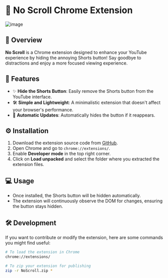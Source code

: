 # 🌟 No Scroll Chrome Extension

![image](https://github.com/user-attachments/assets/42de464e-dbf0-4d73-a0ab-5d3bd51882e4)


## 🚀 Overview
**No Scroll** is a Chrome extension designed to enhance your YouTube experience by hiding the annoying Shorts button! Say goodbye to distractions and enjoy a more focused viewing experience. 

## 🎯 Features
- ✨ **Hide the Shorts Button**: Easily remove the Shorts button from the YouTube interface.
- 🛠️ **Simple and Lightweight**: A minimalistic extension that doesn't affect your browser's performance.
- 🔄 **Automatic Updates**: Automatically hides the button if it reappears.

## ⚙️ Installation
1. Download the extension source code from [GitHub](https://github.com/yourusername/CoolPhotos).
2. Open Chrome and go to `chrome://extensions/`.
3. Enable **Developer mode** in the top right corner.
4. Click on **Load unpacked** and select the folder where you extracted the extension files.

## 💻 Usage
- Once installed, the Shorts button will be hidden automatically.
- The extension will continuously observe the DOM for changes, ensuring the button stays hidden.

## 🛠️ Development
If you want to contribute or modify the extension, here are some commands you might find useful:
```bash
# To load the extension in Chrome
chrome://extensions/

# To zip your extension for publishing
zip -r NoScroll.zip *
